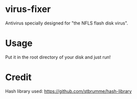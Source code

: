 # virus-fixer
 Antivirus specially designed for "the NFLS flash disk virus".

# Usage
 Put it in the root directory of your disk and just run!

# Credit
 Hash library used: https://github.com/stbrumme/hash-library